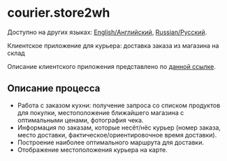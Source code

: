 # courier.store2wh

Доступно на других языках: [English/Английский](courier.store2wh.md), [Russian/Русский](courier.store2wh.ru.md). 

Клиентское приложение для курьера: доставка заказа из магазина на склад

Описание клиентского приложения представлено по [данной ссылке](../courierclient.ru.md).

## Описание процесса

- Работа с заказом кухни: получение запроса со списком продуктов для покупки, местоположение ближайшего магазина с оптимальными ценами, фотография чека.
- Информация по заказам, которые несёт/нёс курьер (номер заказа, место доставки, фактическое/ориентировочное время доставки).
- Построение наиболее оптимального маршрута для доставки.
- Отображение местоположения курьера на карте.
